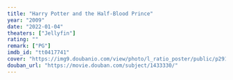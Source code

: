 ```yaml
---
title: "Harry Potter and the Half-Blood Prince"
year: "2009"
date: "2022-01-04"
theaters: ["Jellyfin"]
rating: ""
remark: ["PG"]
imdb_id: "tt0417741"
cover: "https://img9.doubanio.com/view/photo/l_ratio_poster/public/p2913456964.jpg"
douban_url: "https://movie.douban.com/subject/1433330/"
---
```

